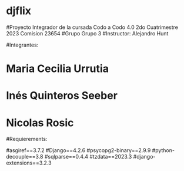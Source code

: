 # djflix

#Proyecto Integrador de la cursada Codo a Codo 4.0 2do Cuatrimestre 2023 Comision 23654 
#Grupo Grupo 3
#Instructor: Alejandro Hunt

#Integrantes:

#  Maria Cecilia Urrutia
#  Inés Quinteros Seeber
#  Nicolas Rosic

#Requierements:

#﻿asgiref==3.7.2
#Django==4.2.6
#psycopg2-binary==2.9.9
#python-decouple==3.8
#sqlparse==0.4.4
#tzdata==2023.3
#django-extensions==3.2.3
